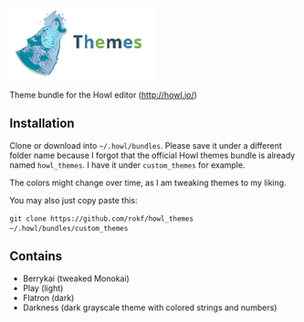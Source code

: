 
![howl_themes](howl_themes.png)

Theme bundle for the Howl editor (http://howl.io/)

## Installation

Clone or download into `~/.howl/bundles`.
Please save it under a different folder name because I forgot that the official Howl themes bundle is already named `howl_themes`. I have it under `custom_themes` for example.

The colors might change over time, as I am tweaking themes to my liking.

You may also just copy paste this:

`git clone https://github.com/rokf/howl_themes ~/.howl/bundles/custom_themes`

## Contains
- Berrykai (tweaked Monokai)
- Play (light)
- Flatron (dark)
- Darkness (dark grayscale theme with colored strings and numbers)
